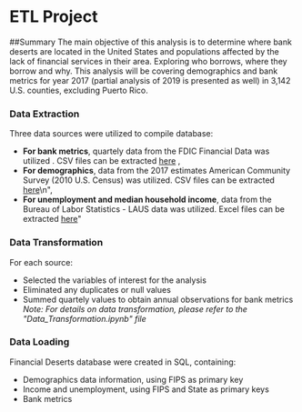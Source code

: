 # ETL Project

##Summary
The main objective of this analysis is to determine where bank deserts are located in the United States and populations affected by the lack of financial services in their area. Exploring who borrows, where they borrow and why. This analysis will be covering demographics and bank metrics for year 2017 (partial analysis of 2019 is presented as well) in 3,142 U.S. counties, excluding Puerto Rico.

### Data Extraction
Three data sources were utilized to compile database:
* **For bank metrics**, quartely data from the FDIC Financial Data was utilized . CSV files can be extracted [here](https://www5.fdic.gov/idasp/advSearch_warp_download_all.asp?intTab=1) \,
* **For demographics**, data from the 2017 estimates American Community Survey (2010 U.S. Census) was utilized. CSV files can be extracted [here](https://factfinder.census.gov/faces/nav/jsf/pages/index.xhtml)\n",
* **For unemployment and median household income**, data from the Bureau of Labor Statistics - LAUS data was utilized. Excel files can be extracted [here](https://www.bls.gov/lau/)"
 
### Data Transformation
 For each source:
 * Selected the variables of interest for the analysis
 * Eliminated any duplicates or null values
 * Summed quartely values to obtain annual observations for bank metrics
 *Note: For details on data transformation, please refer to the \"Data_Transformation.ipynb\" file*
 
 ### Data Loading
 Financial Deserts database were created in SQL, containing:
 * Demographics data information, using FIPS as primary key
 * Income and unemployment, using FIPS and State as primary keys
 * Bank metrics
